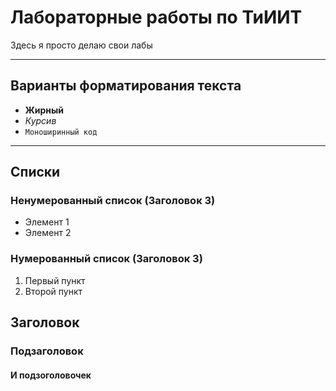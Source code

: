 # Лабораторные работы по ТиИИТ

Здесь я просто делаю свои лабы

---

## Варианты форматирования текста
- **Жирный**  
- *Курсив* 
- `Моноширинный код`  


---

## Списки

### Ненумерованный список (Заголовок 3)
- Элемент 1
- Элемент 2

### Нумерованный список (Заголовок 3)

1. Первый пункт
2. Второй пункт


## Заголовок
### Подзаголовок
#### И подзоголовочек

